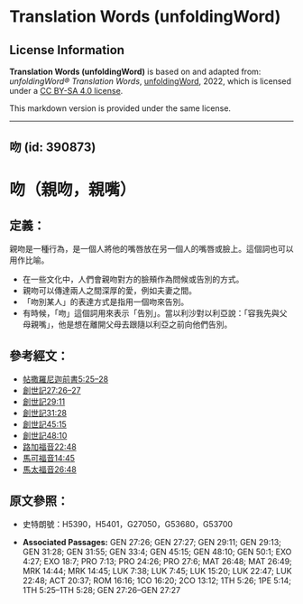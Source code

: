# Translation Words (unfoldingWord)

## License Information

**Translation Words (unfoldingWord)** is based on and adapted from: _unfoldingWord® Translation Words_, [unfoldingWord](https://unfoldingword.org/utw), 2022, which is licensed under a [CC BY-SA 4.0 license](https://creativecommons.org/licenses/by-sa/4.0/legalcode.en).

This markdown version is provided under the same license.



--------------------------------

## 吻 (id: 390873)

吻（親吻，親嘴）
========

定義：
---

親吻是一種行為，是一個人將他的嘴唇放在另一個人的嘴唇或臉上。這個詞也可以用作比喻。

* 在一些文化中，人們會親吻對方的臉頰作為問候或告別的方式。
* 親吻可以傳達兩人之間深厚的愛，例如夫妻之間。
* 「吻別某人」的表達方式是指用一個吻來告別。
* 有時候，「吻」這個詞用來表示「告別」。當以利沙對以利亞說：「容我先與父母親嘴」，他是想在離開父母去跟隨以利亞之前向他們告別。

參考經文：
-----

* [帖撒羅尼迦前書5:25–28](https://ref.ly/1Thess5:25-1Thess5:28)
* [創世記27:26–27](https://ref.ly/Gen27:26-Gen27:27)
* [創世記29:11](https://ref.ly/Gen29:11)
* [創世記31:28](https://ref.ly/Gen31:28)
* [創世記45:15](https://ref.ly/Gen45:15)
* [創世記48:10](https://ref.ly/Gen48:10)
* [路加福音22:48](https://ref.ly/Luke22:48)
* [馬可福音14:45](https://ref.ly/Mark14:45)
* [馬太福音26:48](https://ref.ly/Matt26:48)

原文參照：
-----

* 史特朗號：H5390，H5401，G27050，G53680，G53700

* **Associated Passages:** GEN 27:26; GEN 27:27; GEN 29:11; GEN 29:13; GEN 31:28; GEN 31:55; GEN 33:4; GEN 45:15; GEN 48:10; GEN 50:1; EXO 4:27; EXO 18:7; PRO 7:13; PRO 24:26; PRO 27:6; MAT 26:48; MAT 26:49; MRK 14:44; MRK 14:45; LUK 7:38; LUK 7:45; LUK 15:20; LUK 22:47; LUK 22:48; ACT 20:37; ROM 16:16; 1CO 16:20; 2CO 13:12; 1TH 5:26; 1PE 5:14; 1TH 5:25–1TH 5:28; GEN 27:26–GEN 27:27

